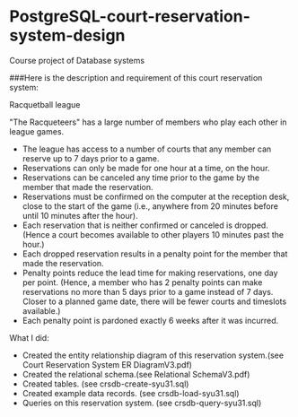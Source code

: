 # PostgreSQL-court-reservation-system-design
Course project of Database systems

###Here is the description and requirement of this court reservation system:

Racquetball league 

"The Racqueteers" has a large number of members who play each other in league games. 
- The league has access to a number of courts that any member can reserve up to 7 days prior to a game. 
- Reservations can only be made for one hour at a time, on the hour. 
- Reservations can be canceled any time prior to the game by the member that made the reservation. 
- Reservations must be confirmed on the computer at the reception desk, close to the start of the game (i.e., anywhere from 20 minutes before until 10 minutes after the hour). 
- Each reservation that is neither confirmed or canceled is dropped. (Hence a court becomes available to other players 10 minutes past the hour.) 
- Each dropped reservation results in a penalty point for the member that made the reservation. 
- Penalty points reduce the lead time for making reservations, one day per point. (Hence, a member who has 2 penalty points can make reservations no more than 5 days prior to a game instead of 7 days. Closer to a planned game date, there will be fewer courts and timeslots available.) 
- Each penalty point is pardoned exactly 6 weeks after it was incurred.



What I did:
- Created the entity relationship diagram of this reservation system.(see Court Reservation System ER DiagramV3.pdf)
- Created the relational schema.(see Relational SchemaV3.pdf)
- Created tables. (see crsdb-create-syu31.sql)
- Created example data records. (see crsdb-load-syu31.sql)
- Queries on this reservation system. (see crsdb-query-syu31.sql)
